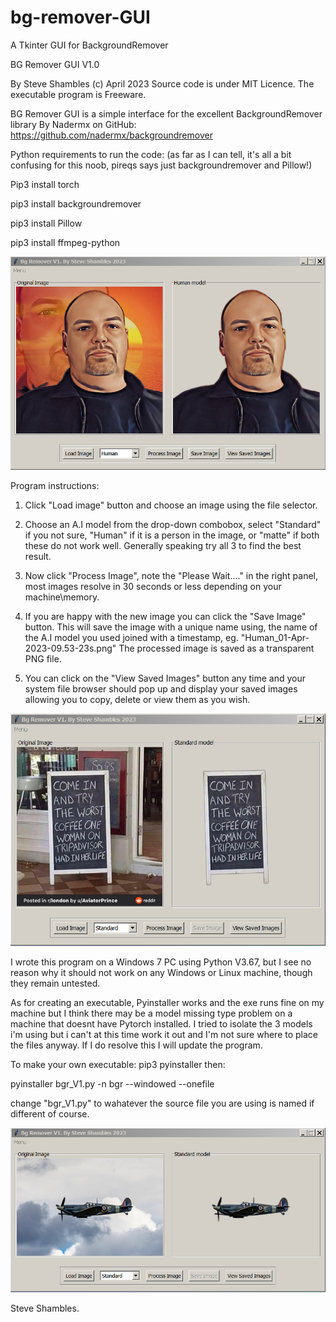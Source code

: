 # bg-remover-GUI
A Tkinter GUI for BackgroundRemover

BG Remover GUI V1.0

By Steve Shambles (c) April 2023
Source code is under MIT Licence.
The executable program is Freeware.

BG Remover GUI is a simple interface for the
excellent BackgroundRemover library 
By Nadermx on GitHub: https://github.com/nadermx/backgroundremover


Python requirements to run the code:
(as far as I can tell, it's all a bit confusing for this noob, pireqs says just backgroundremover and Pillow!)


Pip3 install torch

pip3 install backgroundremover

pip3 install Pillow

pip3 install ffmpeg-python


![Alt Text](https://github.com/Steve-Shambles/bg-remover-GUI/blob/main/screenshot01_bgrv1.png)


Program instructions:

1. Click "Load image" button and choose an image using the file selector.

2. Choose an A.I model from the drop-down combobox, select "Standard" 
   if you not sure, "Human" if it is a person in the image, or "matte"
   if both these do not work well. Generally speaking try all 3 
   to find the best result. 

3. Now click "Process Image", note the "Please Wait...." 
   in the right panel, most images resolve in 30 seconds or less
   depending on your machine\memory.

4. If you are happy with the new image you can click the "Save Image" 
   button. This will save the image with a unique name using, 
   the name of the A.I model you used joined with a timestamp, eg. 
   "Human_01-Apr-2023-09.53-23s.png"
   The processed image is saved as a transparent PNG file.
   
5. You can click on the  "View Saved Images" button any time and 
   your system file browser should pop up and display your saved images
   allowing you to copy, delete or view them as you wish.
   

![Alt Text](https://github.com/Steve-Shambles/bg-remover-GUI/blob/main/screenshot02_bgrv1.png)
 

I wrote this program on a Windows 7 PC using Python V3.67,
but I see no reason why it should not work on any Windows or
Linux machine, though they remain untested.

As for creating an executable, Pyinstaller works and the exe runs fine
on my machine but I think there may be a model missing type
problem on a machine that doesnt have Pytorch installed.
I tried to isolate the 3 models i'm using but i can't at this time
work it out and I'm not sure where to place the files anyway.
If I do resolve this I will update the program.


To make your own executable:
pip3 pyinstaller
then: 

pyinstaller  bgr_V1.py -n bgr --windowed --onefile

change "bgr_V1.py" to wahatever the source file you 
are using is named if different of course.

![Alt Text](https://github.com/Steve-Shambles/bg-remover-GUI/blob/main/screenshot03_bgrv1.png)

Steve Shambles.
